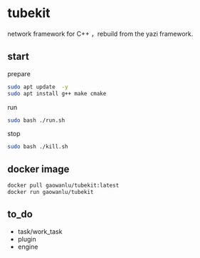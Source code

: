 # tubekit

network framework for C++ ，rebuild from the yazi framework.

## start

prepare  

```bash
sudo apt update  -y 
sudo apt install g++ make cmake
```

run  

```bash
sudo bash ./run.sh
```

stop  

```bash
sudo bash ./kill.sh
```

## docker image

```bash
docker pull gaowanlu/tubekit:latest
docker run gaowanlu/tubekit
```

## to_do

* task/work_task
* plugin
* engine
